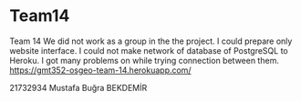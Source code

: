 # Team14
Team 14
We did not work as a group in the the project. 
I could prepare only website interface.
I could not make network of database of PostgreSQL to Heroku.
I got many problems on while trying connection between them. 
https://gmt352-osgeo-team-14.herokuapp.com/

21732934 Mustafa Buğra BEKDEMİR
